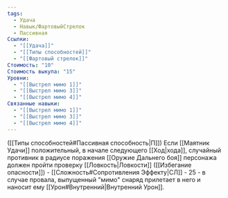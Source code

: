 ```yaml
---
tags:
  - Удача
  - Навык/ФартовыйСтрелок
  - Пассивная
Ссылки:
  - "[[Удача]]"
  - "[[Типы способностей]]"
  - "[[Фартовый стрелок]]"
Стоимость: "10"
Стоимость выкупа: "15"
Уровни:
  - "[[Выстрел мимо 1]]"
  - "[[Выстрел мимо 3]]"
  - "[[Выстрел мимо 4]]"
Связанные навыки:
  - "[[Выстрел мимо 1]]"
  - "[[Выстрел мимо 3]]"
  - "[[Выстрел мимо 4]]"
---
```

([[Типы способностей#Пассивная способность|П]]) Если [[Маятник Удачи]] положительный, в начале следующего [[Ход|хода]], случайный противник в радиусе поражения [[Оружие Дальнего боя]] персонажа должен пройти проверку [[Ловкость|Ловкости]] ([[Избегание опасности]]) - [[Сложность#Cопротивления Эффекту|СЛ]] - 25 - в случае провала, выпущенный "мимо" снаряд прилетает в него и наносит ему [[Урон#Внутренний|Внутренний Урон]]. 